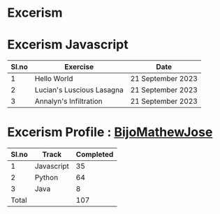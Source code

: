 # Excerism


# Excerism Javascript
| Sl.no | Exercise | Date | 
|---|---|---|
| 1     |  Hello World  | 21 September 2023|
| 2     |Lucian's Luscious Lasagna| 21 September 2023|
| 3 | Annalyn's Infiltration | 21 September 2023 |

# Excerism Profile : [BijoMathewJose](https://exercism.org/profiles/BijoMathewJose)
| Sl.no | Track     |  Completed |
| ----- | -----     | --------   |
| 1     | Javascript| 35          |
| 2     | Python    | 64         |
| 3     | Java      | 8           |   
| Total |           | 107         |        
